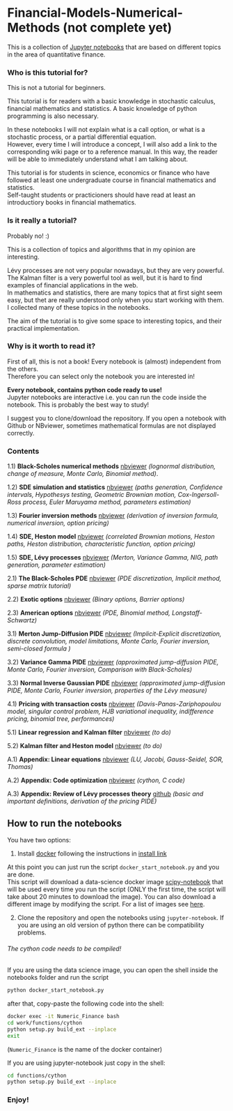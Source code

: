 Financial-Models-Numerical-Methods  (not complete yet)
==================================


This is a collection of [Jupyter notebooks](https://jupyter.org/) that are based on different topics in the area of quantitative finance.


### Who is this tutorial for?

This is not a tutorial for beginners. 

This tutorial is for readers with a basic knowledge in stochastic calculus, financial mathematics and statistics. A basic knowledge of python programming is also necessary.

In these notebooks I will not explain what is a call option, or what is a stochastic process, or a partial differential equation.     
However, every time I will introduce a concept, I will also add a link to the corresponding wiki page or to a reference manual.
In this way, the reader will be able to immediately understand what I am talking about. 

This tutorial is for students in science, economics or finance who have followed at least one undergraduate course in financial mathematics and statistics.       
Self-taught students or practicioners should have read at least an introductiory books in financial mathematics.


### Is it really a tutorial?

Probably no! :) 

This is a collection of topics and algorithms that in my opinion are interesting.     

Lévy processes are not very popular nowadays, but they are very powerful. 
The Kalman filter is a very powerful tool as well, but it is hard to find examples of financial applications in the web.       
In mathematics and statistics, there are many topics that at first sight seem easy, but thet are really understood only when you start working with them. I collected many of these topics in the notebooks.

The aim of the tutorial is to give some space to interesting topics, and their practical implementation.


### Why is it worth to read it?  

First of all, this is not a book! Every notebook is (almost) independent from the others.    
Therefore you can select only the notebook you are interested in!

**Every notebook, contains python code ready to use!**     
Jupyter notebooks are interactive i.e. you can run the code inside the notebook. 
This is probably the best way to study!

I suggest you to clone/download the repository. 
If you open a notebook with Github or NBviewer, sometimes mathematical formulas are not displayed correctly. 


### Contents

1.1) **Black-Scholes numerical methods** [nbviewer](https://nbviewer.ipython.org/github/cantaro86/Financial-Models-Numerical-Methods/blob/master/1.1%20Black-Scholes%20numerical%20methods.ipynb) *(lognormal distribution, change of measure, Monte Carlo, Binomial method)*.

1.2) **SDE simulation and statistics** [nbviewer](https://nbviewer.ipython.org/github/cantaro86/Financial-Models-Numerical-Methods/blob/master/1.2%20SDE%20simulations%20and%20statistics.ipynb)
*(paths generation, Confidence intervals, Hypothesys testing, Geometric Brownian motion, Cox-Ingersoll-Ross process, Euler Maruyama method, parameters estimation)*

1.3) **Fourier inversion methods** [nbviewer](https://nbviewer.ipython.org/github/cantaro86/Financial-Models-Numerical-Methods/blob/master/1.3%20Fourier%20transform%20methods.ipynb)
*(derivation of inversion formula, numerical inversion, option pricing)*

1.4) **SDE, Heston model** [nbviewer](https://nbviewer.ipython.org/github/cantaro86/Financial-Models-Numerical-Methods/blob/master/1.4%20SDE%20-%20Heston%20model.ipynb)
*(correlated Brownian motions, Heston paths, Heston distribution, characteristic function, option pricing)*

1.5) **SDE, Lévy processes** [nbviewer](https://nbviewer.ipython.org/github/cantaro86/Financial-Models-Numerical-Methods/blob/master/1.5%20SDE%20-%20L%C3%A9vy%20processes.ipynb)
*(Merton, Variance Gamma, NIG, path generation, parameter estimation)*

2.1) **The Black-Scholes PDE** [nbviewer](https://nbviewer.ipython.org/github/cantaro86/Financial-Models-Numerical-Methods/blob/master/2.1%20Black-Scholes%20PDE%20and%20sparse%20matrices.ipynb)
*(PDE discretization, Implicit method, sparse matrix tutorial)*

2.2) **Exotic options** [nbviewer](https://nbviewer.ipython.org/github/cantaro86/Financial-Models-Numerical-Methods/blob/master/2.2%20Exotic%20options.ipynb)
*(Binary options, Barrier options)*

2.3) **American options** [nbviewer](https://nbviewer.ipython.org/github/cantaro86/Financial-Models-Numerical-Methods/blob/master/2.3%20American%20Options.ipynb)
*(PDE, Binomial method, Longstaff-Schwartz)*

3.1) **Merton Jump-Diffusion PIDE** [nbviewer](https://nbviewer.ipython.org/github/cantaro86/Financial-Models-Numerical-Methods/blob/master/3.1%20Merton%20jump-diffusion%2C%20PIDE%20method.ipynb)
*(Implicit-Explicit discretization, discrete convolution, model limitations, Monte Carlo, Fourier inversion, semi-closed formula )*

3.2) **Variance Gamma PIDE** [nbviewer](https://nbviewer.ipython.org/github/cantaro86/Financial-Models-Numerical-Methods/blob/master/3.2%20Variance%20Gamma%20model%2C%20PIDE%20method.ipynb)
*(approximated jump-diffusion PIDE, Monte Carlo, Fourier inversion, Comparison with Black-Scholes)*

3.3) **Normal Inverse Gaussian PIDE** [nbviewer](https://nbviewer.ipython.org/github/cantaro86/Financial-Models-Numerical-Methods/blob/master/3.3%20Pricing%20with%20the%20NIG%20Process.ipynb)
*(approximated jump-diffusion PIDE, Monte Carlo, Fourier inversion, properties of the Lévy measure)*

4.1) **Pricing with transaction costs** [nbviewer](https://nbviewer.ipython.org/github/cantaro86/Financial-Models-Numerical-Methods/blob/master/4.1%20Option%20pricing%20with%20transaction%20costs.ipynb)
*(Davis-Panas-Zariphopoulou model, singular control problem, HJB variational inequality, indifference pricing, binomial tree, performances)*

5.1) **Linear regression and Kalman filter** [nbviewer](https://nbviewer.ipython.org/github/cantaro86/Financial-Models-Numerical-Methods/blob/master/5.1%20Kalman%20regression.ipynb)
*(to do)*

5.2) **Kalman filter and Heston model** [nbviewer](https://nbviewer.ipython.org/github/cantaro86/Financial-Models-Numerical-Methods/blob/master/5.2%20Heston%20model%20%28Kalman%29.ipynb)
*(to do)*

A.1) **Appendix: Linear equations** [nbviewer](https://nbviewer.ipython.org/github/cantaro86/Financial-Models-Numerical-Methods/blob/master/A.1%20Solution%20of%20linear%20equations.ipynb)
*(LU, Jacobi, Gauss-Seidel, SOR, Thomas)*
  
A.2) **Appendix: Code optimization** [nbviewer](https://nbviewer.ipython.org/github/cantaro86/Financial-Models-Numerical-Methods/blob/master/A.2%20Optimize%20and%20speed%20up%20the%20code.%20%28SOR%20algorithm%2C%20Cython%20and%20C%29.ipynb)
*(cython, C code)*

A.3) **Appendix: Review of Lévy processes theory** [github](https://github.com/cantaro86/Financial-Models-Numerical-Methods/blob/master/A.3%20Introduction%20to%20L%C3%A9vy%20processes%20and%20PIDEs.pdf)
*(basic and important definitions, derivation of the pricing PIDE)*



## How to run the notebooks 

You have two options:

1) Install [docker](https://www.docker.com/) following the instructions in [install link](https://docs.docker.com/install/) 

At this point you can just run the script ```docker_start_notebook.py``` and you are done.     
This script will download a data-science docker image [scipy-notebook](https://hub.docker.com/r/jupyter/scipy-notebook) that will be used every time you run the script (ONLY the first time, the script will take about 20 minutes to download the image). You can also download a different image by modifying the script. For a list of images see [here](https://jupyter-docker-stacks.readthedocs.io/en/latest/using/selecting.html).

2) Clone the repository and open the notebooks using `jupyter-notebook`. 
If you are using an old version of python there can be compatibility problems.


###### The cython code needs to be compiled!

If you are using the data science image, you can open the shell inside the notebooks folder and run the script 
```bash
python docker_start_notebook.py
```

after that, copy-paste the following code into the shell:

```bash 
docker exec -it Numeric_Finance bash
cd work/functions/cython
python setup.py build_ext --inplace
exit
``` 
(`Numeric_Finance` is the name of the docker container)

If you are using jupyter-notebook just copy in the shell:

```bash 
cd functions/cython
python setup.py build_ext --inplace
``` 


### Enjoy!
